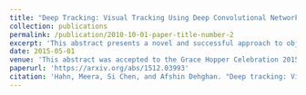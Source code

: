 ```yaml
---
title: "Deep Tracking: Visual Tracking Using Deep Convolutional Networks"
collection: publications
permalink: /publication/2010-10-01-paper-title-number-2
excerpt: 'This abstract presents a novel and successful approach to object tracking by using convolutional neural networks. This work was done in a Research Experience for Undergraduate (REU) program at University of Central Florida under Dr. Mubarak Shah.'
date: 2015-05-01
venue: 'This abstract was accepted to the Grace Hopper Celebration 2015 where I also presented the poster for this work. The abstract was also accepted to the ACM student research competition in 2015.'
paperurl: 'https://arxiv.org/abs/1512.03993'
citation: 'Hahn, Meera, Si Chen, and Afshin Dehghan. "Deep tracking: Visual tracking using deep convolutional networks." arXiv preprint arXiv:1512.03993 (2015).'
---
```

